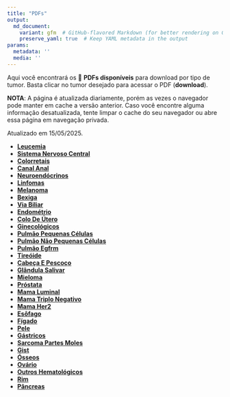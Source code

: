 ```yaml
---
title: "PDFs"
output: 
  md_document:
    variant: gfm  # GitHub-flavored Markdown (for better rendering on GitHub)
    preserve_yaml: true  # Keep YAML metadata in the output
params:
  metadata: ''
  media: ''
---
```


<script async src="https://scripts.simpleanalyticscdn.com/latest.js"></script>

Aqui você encontrará os 📝 **PDFs disponíveis** para download por tipo
de tumor. Basta clicar no tumor desejado para acessar o PDF
(**download**).

**NOTA**: A página é atualizada diariamente, porém as vezes o navegador
pode manter em cache a versão anterior. Caso você encontre alguma
informação desatualizada, tente limpar o cache do seu navegador ou abre
essa página em navegação privada.

Atualizado em 15/05/2025.

- [**Leucemia**](https://coeoralmeds-e768.restdb.io/media/68257afdf63b8048001b137b?download=true)
- [**Sistema Nervoso
  Central**](https://coeoralmeds-e768.restdb.io/media/68257afff63b8048001b137e?download=true)
- [**Colorretais**](https://coeoralmeds-e768.restdb.io/media/68257b02f63b8048001b1383?download=true)
- [**Canal
  Anal**](https://coeoralmeds-e768.restdb.io/media/68257b04f63b8048001b1385?download=true)
- [**Neuroendócrinos**](https://coeoralmeds-e768.restdb.io/media/68257b06f63b8048001b1387?download=true)
- [**Linfomas**](https://coeoralmeds-e768.restdb.io/media/68257b07f63b8048001b1389?download=true)
- [**Melanoma**](https://coeoralmeds-e768.restdb.io/media/68257b09f63b8048001b138b?download=true)
- [**Bexiga**](https://coeoralmeds-e768.restdb.io/media/68257b0bf63b8048001b138d?download=true)
- [**Via
  Biliar**](https://coeoralmeds-e768.restdb.io/media/68257b0df63b8048001b138f?download=true)
- [**Endométrio**](https://coeoralmeds-e768.restdb.io/media/68257b0ff63b8048001b1391?download=true)
- [**Colo De
  Útero**](https://coeoralmeds-e768.restdb.io/media/68257b10f63b8048001b1393?download=true)
- [**Ginecológicos**](https://coeoralmeds-e768.restdb.io/media/68257b12f63b8048001b1394?download=true)
- [**Pulmão Pequenas
  Células**](https://coeoralmeds-e768.restdb.io/media/68257b13f63b8048001b1396?download=true)
- [**Pulmão Não Pequenas
  Células**](https://coeoralmeds-e768.restdb.io/media/68257b15f63b8048001b1399?download=true)
- [**Pulmão
  Egfrm**](https://coeoralmeds-e768.restdb.io/media/68257b17f63b8048001b139b?download=true)
- [**Tireóide**](https://coeoralmeds-e768.restdb.io/media/68257b1af63b8048001b139f?download=true)
- [**Cabeça E
  Pescoço**](https://coeoralmeds-e768.restdb.io/media/68257b1cf63b8048001b13a0?download=true)
- [**Glândula
  Salivar**](https://coeoralmeds-e768.restdb.io/media/68257b1ef63b8048001b13a2?download=true)
- [**Mieloma**](https://coeoralmeds-e768.restdb.io/media/68257b1ff63b8048001b13a4?download=true)
- [**Próstata**](https://coeoralmeds-e768.restdb.io/media/68257b22f63b8048001b13a7?download=true)
- [**Mama
  Luminal**](https://coeoralmeds-e768.restdb.io/media/68257b25f63b8048001b13ae?download=true)
- [**Mama Triplo
  Negativo**](https://coeoralmeds-e768.restdb.io/media/68257b27f63b8048001b13b0?download=true)
- [**Mama
  Her2**](https://coeoralmeds-e768.restdb.io/media/68257b28f63b8048001b13b2?download=true)
- [**Esôfago**](https://coeoralmeds-e768.restdb.io/media/68257b2af63b8048001b13b4?download=true)
- [**Fígado**](https://coeoralmeds-e768.restdb.io/media/68257b2cf63b8048001b13b5?download=true)
- [**Pele**](https://coeoralmeds-e768.restdb.io/media/68257b2df63b8048001b13b7?download=true)
- [**Gástricos**](https://coeoralmeds-e768.restdb.io/media/68257b2ff63b8048001b13ba?download=true)
- [**Sarcoma Partes
  Moles**](https://coeoralmeds-e768.restdb.io/media/68257b31f63b8048001b13bc?download=true)
- [**Gist**](https://coeoralmeds-e768.restdb.io/media/68257b32f63b8048001b13be?download=true)
- [**Ósseos**](https://coeoralmeds-e768.restdb.io/media/68257b34f63b8048001b13c0?download=true)
- [**Ovário**](https://coeoralmeds-e768.restdb.io/media/68257b36f63b8048001b13c2?download=true)
- [**Outros
  Hematológicos**](https://coeoralmeds-e768.restdb.io/media/68257b38f63b8048001b13c4?download=true)
- [**Rim**](https://coeoralmeds-e768.restdb.io/media/68257b3af63b8048001b13c6?download=true)
- [**Pâncreas**](https://coeoralmeds-e768.restdb.io/media/68257b3bf63b8048001b13c8?download=true)
